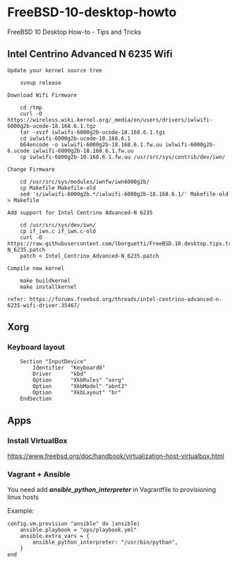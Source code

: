 FreeBSD-10-desktop-howto
========================

FreeBSD 10 Desktop How-to - Tips and Tricks


## Intel Centrino Advanced N 6235 Wifi

    Update your kernel source tree

        svnup release

    Download Wifi Firmware

        cd /tmp
        curl -O https://wireless.wiki.kernel.org/_media/en/users/drivers/iwlwifi-6000g2b-ucode-18.168.6.1.tgz
        tar -xvzf iwlwifi-6000g2b-ucode-18.168.6.1.tgz
        cd iwlwifi-6000g2b-ucode-18.168.6.1
        b64encode -o iwlwifi-6000g2b-18.168.6.1.fw.uu iwlwifi-6000g2b-6.ucode iwlwifi-6000g2b-18.168.6.1.fw.uu
        cp iwlwifi-6000g2b-18.168.6.1.fw.uu /usr/src/sys/contrib/dev/iwn/

    Change Firmware

        cd /usr/src/sys/modules/iwnfw/iwn6000g2b/
        cp Makefile Makefile-old
        sed 's/iwlwifi-6000g2b.*/iwlwifi-6000g2b-18.168.6.1/' Makefile-old > Makefile

    Add support for Intel Centrino Advanced-N 6235

        cd /usr/src/sys/dev/iwn/
        cp if_iwn.c if_iwn.c-old
        curl -O https://raw.githubusercontent.com/lborguetti/FreeBSD.10.desktop.tips.tricks/master/stuffs/Intel_Centrino_Advanced-N_6235.patch
        patch < Intel_Centrino_Advanced-N_6235.patch

    Compile new kernel

        make buildkernel
        make installkernel

    refer: https://forums.freebsd.org/threads/intel-centrino-advanced-n-6235-wifi-driver.35467/

## Xorg

### Keyboard layout

        Section "InputDevice"
            Identifier  "Keyboard0"
            Driver      "kbd"
            Option      "XkbRules" "xorg"
            Option      "XkbModel" "abnt2"
            Option      "XkbLayout" "br"
        EndSection

## Apps

### Install VirtualBox

  https://www.freebsd.org/doc/handbook/virtualization-host-virtualbox.html

### Vagrant + Ansible

You need add ***ansible_python_interpreter*** in Vagrantfile to provisioning linux hosts

Example:


    config.vm.provision "ansible" do |ansible|
        ansible.playbook = "ops/playbook.yml"
        ansible.extra_vars = {
            ansible_python_interpreter: "/usr/bin/python",
        }
    end
